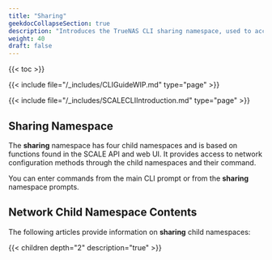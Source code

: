 ```yaml
---
title: "Sharing"
geekdocCollapseSection: true
description: "Introduces the TrueNAS CLI sharing namespace, used to access child namespaces and commands including iscsi, nfs, smb, and webdav." 
weight: 40
draft: false
---
```


{{< toc >}}



{{< include file="/_includes/CLIGuideWIP.md" type="page" >}}

{{< include file="/_includes/SCALECLIIntroduction.md" type="page" >}}

## Sharing Namespace

The **sharing** namespace has four child namespaces and is based on functions found in the SCALE API and web UI. 
It provides access to network configuration methods through the child namespaces and their command.

You can enter commands from the main CLI prompt or from the **sharing** namespace prompts.

## Network Child Namespace Contents
The following articles provide information on **sharing** child namespaces:

{{< children depth="2" description="true" >}}